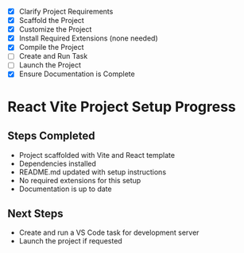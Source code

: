 - [x] Clarify Project Requirements
- [x] Scaffold the Project
- [x] Customize the Project
- [x] Install Required Extensions (none needed)
- [x] Compile the Project
- [ ] Create and Run Task
- [ ] Launch the Project
- [x] Ensure Documentation is Complete

# React Vite Project Setup Progress

## Steps Completed
- Project scaffolded with Vite and React template
- Dependencies installed
- README.md updated with setup instructions
- No required extensions for this setup
- Documentation is up to date

## Next Steps
- Create and run a VS Code task for development server
- Launch the project if requested
